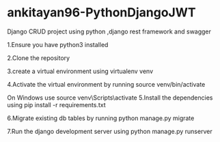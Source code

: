# ankitayan96-PythonDjangoJWT
Django  CRUD project using python ,django rest framework and swagger

1.Ensure you have python3 installed

2.Clone the repository

3.create a virtual environment using virtualenv venv

4.Activate the virtual environment by running source venv/bin/activate

 On Windows use source venv\Scripts\activate
5.Install the dependencies using pip install -r requirements.txt

6.Migrate existing db tables by running python manage.py migrate

7.Run the django development server using python manage.py runserver